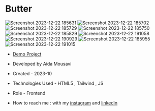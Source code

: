 # Butter

![Screenshot 2023-12-22 185631](https://github.com/aida-mousavi/Butter/assets/115708698/5ea00d61-3b28-431d-9dee-b2dafb9abf01)
![Screenshot 2023-12-22 185702](https://github.com/aida-mousavi/Butter/assets/115708698/ef7fd8c6-c6d9-4ad1-a06b-ed4ff80e73a0)
![Screenshot 2023-12-22 185729](https://github.com/aida-mousavi/Butter/assets/115708698/b86bb649-3b55-4e99-be34-877400c9ba3d)
![Screenshot 2023-12-22 185750](https://github.com/aida-mousavi/Butter/assets/115708698/9d8b4ac6-62b8-4d0c-8c6e-e1acdd6d3218)
![Screenshot 2023-12-22 185829](https://github.com/aida-mousavi/Butter/assets/115708698/eb9cc41f-45bd-4693-94bc-bd7a093d4143)
![Screenshot 2023-12-22 191058](https://github.com/aida-mousavi/Butter/assets/115708698/4afde387-17f2-4dd2-88e1-07974013cc82)
![Screenshot 2023-12-22 190929](https://github.com/aida-mousavi/Butter/assets/115708698/846106b6-2d7f-47bb-b651-389fc5d5e13a)
![Screenshot 2023-12-22 185955](https://github.com/aida-mousavi/Butter/assets/115708698/c7576f5f-1835-4dc6-97fb-e9f8ea170594)
![Screenshot 2023-12-22 191015](https://github.com/aida-mousavi/Butter/assets/115708698/6ebb7d17-0462-4dc2-8365-3b180b021552)


- [Demo Project](https://aida-mousavi.github.io/Butter/)

- Developed by Aida Mousavi

- Created - 2023-10

- Technologies Used - HTML5 , Tailwind , JS

- Role - Frontend

- How to reach me : with my [instagram](https://www.instagram.com/dev.mousavi) and [linkedin](www.linkedin.com/in/aida-mousavi-18791a292)

